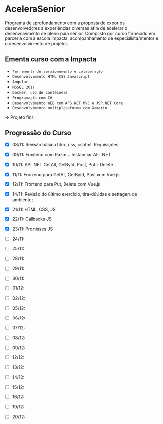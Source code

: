 # AceleraSenior


Programa de aprofundamento com a proposta de expor os desenvolvedores a experiências diversas afim de acelerar o desenvolvimento de pleno para sênior. Composto por curso fornecido em parceria com a escola Impacta, acompanhamento de especialista/mentor e o desenvolvimento de projetos.


## Ementa curso com a Impacta

- ``Ferramenta de versionamento e colaboração``
- ``Desenvolvimento HTML CSS Javascript ``
- ``Angular ``
- ``MSSQL 2019 ``
- ``Docker: uso de contêiners ``
- ``Programação com C# ``
- ``Desenvolvimento WEB com APS.NET MVC e ASP.NET Core ``
- ``Desenvolvimento multiplataforma com Xamarin ``

-> Projeto final

## Progressão do Curso
- [x] 08/11: Revisão básica html, css, cshtml. Requisições

- [x] 09/11: Frontend com Razor + Instanciar API .NET

- [x] 10/11: API .NET GetAll, GetById, Post, Put e Delete

- [x] 11/11: Frontend para GetAll, GetById, Post com Vue.js

- [x] 12/11: Frontend para Put, Delete com Vue.js

- [x] 14/11: Revisão do último exercício, tira-dúvidas e settagem de ambientes.

- [x] 21/11: HTML, CSS, JS

- [x] 22/11: Callbacks JS

- [x] 23/11: Promisses JS

- [ ] 24/11: 

- [ ] 25/11: 

- [ ] 28/11: 

- [ ] 29/11: 

- [ ] 30/11: 

- [ ] 01/12: 

- [ ] 02/12: 

- [ ] 05/12: 

- [ ] 06/12: 

- [ ] 07/12: 

- [ ] 08/12: 

- [ ] 09/12: 

- [ ] 12/12: 

- [ ] 13/12: 

- [ ] 14/12: 

- [ ] 15/12: 

- [ ] 16/12: 

- [ ] 19/12: 

- [ ] 20/12: 
